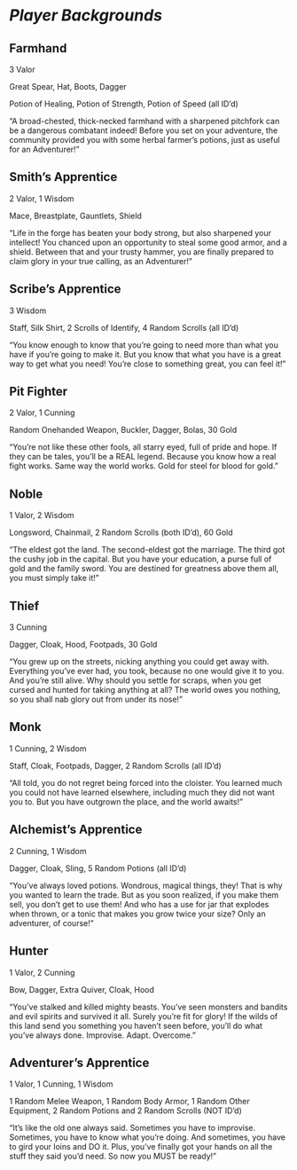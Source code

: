 # *Player Backgrounds*

## **Farmhand**

3 Valor

Great Spear, Hat, Boots, Dagger

Potion of Healing, Potion of Strength, Potion of Speed (all ID’d)

“A broad-chested, thick-necked farmhand with a sharpened pitchfork can be a dangerous combatant indeed! Before you set on your adventure, the community provided you with some herbal farmer’s potions, just as useful for an Adventurer!”

## **Smith’s Apprentice**

2 Valor, 1 Wisdom

Mace, Breastplate, Gauntlets, Shield

“Life in the forge has beaten your body strong, but also sharpened your intellect! You chanced upon an opportunity to steal some good armor, and a shield. Between that and your trusty hammer, you are finally prepared to claim glory in your true calling, as an Adventurer!”

## **Scribe’s Apprentice**

3 Wisdom

Staff, Silk Shirt, 2 Scrolls of Identify, 4 Random Scrolls (all ID’d)

“You know enough to know that you’re going to need more than what you have if you’re going to make it. But you know that what you have is a great way to get what you need! You’re close to something great, you can feel it!”

## **Pit Fighter**

2 Valor, 1 Cunning

Random Onehanded Weapon, Buckler, Dagger, Bolas, 30 Gold

“You’re not like these other fools, all starry eyed, full of pride and hope. If they can be tales, you’ll be a REAL legend. Because you know how a real fight works. Same way the world works. Gold for steel for blood for gold.”

## **Noble**

1 Valor, 2 Wisdom

Longsword, Chainmail, 2 Random Scrolls (both ID’d), 60 Gold

“The eldest got the land. The second-eldest got the marriage. The third got the cushy job in the capital. But you have your education, a purse full of gold and the family sword. You are destined for greatness above them all, you must simply take it!”

## **Thief**

3 Cunning

Dagger, Cloak, Hood, Footpads, 30 Gold

“You grew up on the streets, nicking anything you could get away with. Everything you’ve ever had, you took, because no one would give it to you. And you’re still alive. Why should you settle for scraps, when you get cursed and hunted for taking anything at all? The world owes you nothing, so you shall nab glory out from under its nose!”

## **Monk**

1 Cunning, 2 Wisdom

Staff, Cloak, Footpads, Dagger, 2 Random Scrolls (all ID’d)

“All told, you do not regret being forced into the cloister. You learned much you could not have learned elsewhere, including much they did not want you to. But you have outgrown the place, and the world awaits!”

## **Alchemist’s Apprentice**

2 Cunning, 1 Wisdom

Dagger, Cloak, Sling, 5 Random Potions (all ID’d)

“You’ve always loved potions. Wondrous, magical things, they! That is why you wanted to learn the trade. But as you soon realized, if you make them sell, you don’t get to use them! And who has a use for jar that explodes when thrown, or a tonic that makes you grow twice your size? Only an adventurer, of course!”

## **Hunter**

1 Valor, 2 Cunning

Bow, Dagger, Extra Quiver, Cloak, Hood

“You’ve stalked and killed mighty beasts. You’ve seen monsters and bandits and evil spirits and survived it all. Surely you’re fit for glory! If the wilds of this land send you something you haven’t seen before, you’ll do what you’ve always done. Improvise. Adapt. Overcome.”

## **Adventurer’s Apprentice**

1 Valor, 1 Cunning, 1 Wisdom

1 Random Melee Weapon, 1 Random Body Armor, 1 Random Other Equipment, 2 Random Potions and 2 Random Scrolls (NOT ID’d)

“It’s like the old one always said. Sometimes you have to improvise. Sometimes, you have to know what you’re doing. And sometimes, you have to gird your loins and DO it. Plus, you’ve finally got your hands on all the stuff they said you’d need. So now you MUST be ready!”
